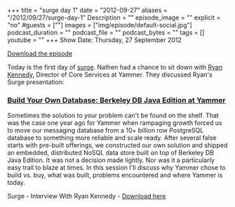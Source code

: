 +++
title = "surge day 1"
date = "2012-09-27"
aliases = "/2012/09/27/surge-day-1"
Description = ""
episode_image = ""
explicit = "no"
#guests = [""]
images = ["img/episode/default-social.jpg"]
podcast_duration = ""
podcast_file = ""
podcast_bytes = ""
tags = []
youtube = ""
+++
Show Date:  Thursday, 27 September 2012

[Download the episode](http://traffic.libsyn.com/foodfight/Food-Fight-Show-29-Surge-Ryan-Kennedy.mp3)

Today is the first day of [surge](http://omniti.com/surge/2012).  Nathen had a chance to sit down with [Ryan Kennedy](https://twitter.com/rckenned), Director of Core Services at Yammer.  They discussed Ryan's Surge presentation:

<!-- more -->

### [Build Your Own Database: Berkeley DB Java Edition at Yammer](http://omniti.com/surge/2012/sessions/build-your-own-database-berkeley-db-java-edition-at-yammer)

Sometimes the solution to your problem can't be found on the shelf. That was the case one year ago for Yammer when rampaging growth forced us to move our messaging database from a 10+ billion row PostgreSQL database to something more reliable and scale ready. After several false starts with pre-built offerings, we constructed our own solution and shipped an embedded, distributed NoSQL data store built on top of Berkeley DB Java Edition. It was not a decision made lightly. Nor was it a particularly easy trail to blaze at times. In this session I'll discuss why Yammer chose to build vs. buy, what was built, problems encountered and where Yammer is today.

Surge - Interview With Ryan Kennedy - [Download here](http://traffic.libsyn.com/foodfight/Food-Fight-Show-29-Surge-Ryan-Kennedy.mp3)

